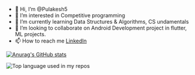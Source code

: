 - 👋 Hi, I’m @Pulakesh5
- 👀 I’m interested in Competitive programming
- 🌱 I’m currently learning Data Structures & Algorithms, CS undamentals
- 💞️ I’m looking to collaborate on Android Development project in flutter, ML projects.
- 📫 How to reach me <a href="#" onclick='window.open("https://www.linkedin.com/in/pulakesh-bag-16a563201/");return false;'> LinkedIn</a>

[![Anurag's GitHub stats](https://github-readme-stats.vercel.app/api?username=Pulakesh5&show_icons=true&theme=algolia)](https://github.com/anuraghazra/github-readme-stats)


<div>
  <img width="" src="https://github-readme-stats.vercel.app/api/top-langs/?username=Pulakesh5&layout=compact&hide_title=1&card_width=300" alt="Top language used in my repos" />
  <br />
 
  
  <!--
  <small>Languages used in my public repos - big fan of C++ and Python</small>
  -->  
<br />
  <br />
</div>


<!---
Pulakesh5/Pulakesh5 is a ✨ special ✨ repository because its `README.md` (this file) appears on your GitHub profile.
You can click the Preview link to take a look at your changes.
--->

